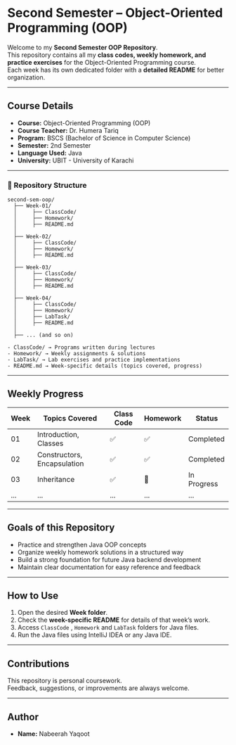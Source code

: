 # Second Semester – Object-Oriented Programming (OOP)

Welcome to my **Second Semester OOP Repository**.  
This repository contains all my **class codes, weekly homework, and practice exercises** for the Object-Oriented Programming course.  
Each week has its own dedicated folder with a **detailed README** for better organization.

---

## Course Details

- **Course:** Object-Oriented Programming (OOP)
- **Course Teacher:** Dr. Humera Tariq
- **Program:** BSCS (Bachelor of Science in Computer Science)
- **Semester:** 2nd Semester
- **Language Used:** Java
- **University:** UBIT - University of Karachi

---

### 📁 Repository Structure

```
second-sem-oop/
  ├── Week-01/
  │     ├── ClassCode/
  │     ├── Homework/
  │     ├── README.md
  │
  ├── Week-02/
  │     ├── ClassCode/
  │     ├── Homework/
  │     ├── README.md
  │
  ├── Week-03/
  │     ├── ClassCode/
  │     ├── Homework/
  │     ├── README.md
  │
  ├── Week-04/
  │     ├── ClassCode/
  │     ├── Homework/
  │     ├── LabTask/
  │     ├── README.md
  │
  ├── ... (and so on)

- ClassCode/ → Programs written during lectures  
- Homework/ → Weekly assignments & solutions  
- LabTask/ → Lab exercises and practice implementations  
- README.md → Week-specific details (topics covered, progress)
```

---

## Weekly Progress

| Week | Topics Covered              | Class Code | Homework | Status     |
|------|----------------------------|------------|----------|------------|
| 01   | Introduction, Classes       | ✅          | ✅        | Completed  |
| 02   | Constructors, Encapsulation | ✅          | ✅        | Completed  |
| 03   | Inheritance                 | ✅          | 🔄        | In Progress |
| ...  | ...                         | ...        | ...      | ...        |

---

## Goals of this Repository

- Practice and strengthen Java OOP concepts
- Organize weekly homework solutions in a structured way
- Build a strong foundation for future Java backend development
- Maintain clear documentation for easy reference and feedback

---

## How to Use

1. Open the desired **Week folder**.
2. Check the **week-specific README** for details of that week’s work.
3. Access `ClassCode` , `Homework` and `LabTask` folders for Java files.
4. Run the Java files using IntelliJ IDEA or any Java IDE.

---

## Contributions

This repository is personal coursework.  
Feedback, suggestions, or improvements are always welcome.


---

## Author

- **Name:** Nabeerah Yaqoot  
